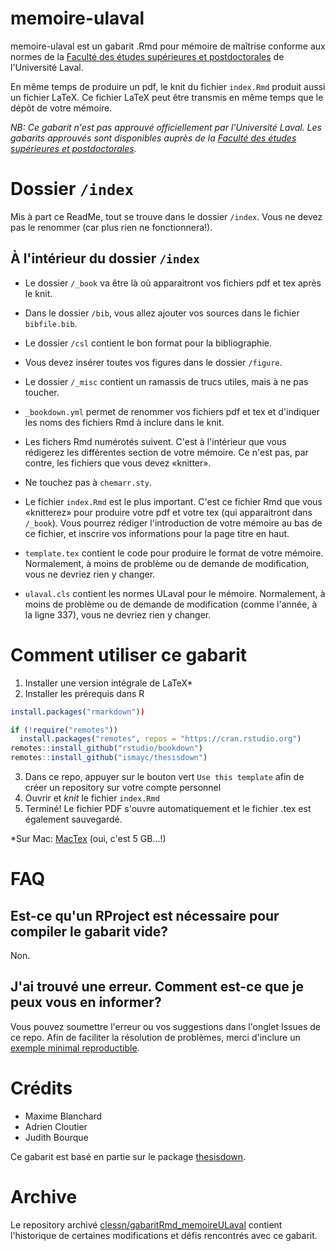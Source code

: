 # memoire-ulaval

memoire-ulaval est un gabarit .Rmd pour mémoire de maîtrise conforme aux normes de la [Faculté des études supérieures et postdoctorales](https://www.fesp.ulaval.ca/memoires-et-theses) de l'Université Laval.

En même temps de produire un pdf, le knit du fichier `index.Rmd` produit aussi un fichier LaTeX. Ce fichier LaTeX peut être transmis en même temps que le dépôt de votre mémoire.

*NB: Ce gabarit n'est pas approuvé officiellement par l'Université Laval. Les gabarits approuvés sont disponibles auprès de la [Faculté des études supérieures et postdoctorales](https://www.fesp.ulaval.ca/memoires-et-theses).*

# Dossier `/index`

Mis à part ce ReadMe, tout se trouve dans le dossier `/index`. Vous ne devez pas le renommer (car plus rien ne fonctionnera!).

## À l'intérieur du dossier `/index`

* Le dossier `/_book` va être là où apparaitront vos fichiers pdf et tex après le knit.

* Dans le dossier `/bib`, vous allez ajouter vos sources dans le fichier `bibfile.bib`.

* Le dossier `/csl` contient le bon format pour la bibliographie.

* Vous devez insérer toutes vos figures dans le dossier `/figure`.

* Le dossier `/_misc` contient un ramassis de trucs utiles, mais à ne pas toucher.

* `_bookdown.yml` permet de renommer vos fichiers pdf et tex et d'indiquer les noms des fichiers Rmd à inclure dans le knit.

* Les fichers Rmd numérotés suivent. C'est à l'intérieur que vous rédigerez les différentes section de votre mémoire. Ce n'est pas, par contre, les fichiers que vous devez «knitter».

* Ne touchez pas à `chemarr.sty`.

* Le fichier `index.Rmd` est le plus important. C'est ce fichier Rmd que vous «knitterez» pour produire votre pdf et votre tex (qui apparaitront dans `/_book`). Vous pourrez rédiger l'introduction de votre mémoire au bas de ce fichier, et inscrire vos informations pour la page titre en haut.

* `template.tex` contient le code pour produire le format de votre mémoire. Normalement, à moins de problème ou de demande de modification, vous ne devriez rien y changer.

* `ulaval.cls` contient les normes ULaval pour le mémoire. Normalement, à moins de problème ou de demande de modification (comme l'année, à la ligne 337), vous ne devriez rien y changer.

# Comment utiliser ce gabarit

1. Installer une version intégrale de LaTeX*
2. Installer les prérequis dans R

```R
install.packages("rmarkdown"))

if (!require("remotes")) 
  install.packages("remotes", repos = "https://cran.rstudio.org")
remotes::install_github("rstudio/bookdown")
remotes::install_github("ismayc/thesisdown")
```

3. Dans ce repo, appuyer sur le bouton vert `Use this template` afin de créer un repository sur votre compte personnel
4. Ouvrir et *knit* le fichier `index.Rmd`
5. Terminé! Le fichier PDF s'ouvre automatiquement et le fichier .tex est également sauvegardé.

*Sur Mac: [MacTex](https://tug.org/mactex/) (oui, c'est 5 GB...!)

# FAQ

## Est-ce qu'un RProject est nécessaire pour compiler le gabarit vide?

Non.

## J'ai trouvé une erreur. Comment est-ce que je peux vous en informer?

Vous pouvez soumettre l'erreur ou vos suggestions dans l'onglet Issues de ce repo. Afin de faciliter la résolution de problèmes, merci d'inclure un [exemple minimal reproductible](https://reprex.tidyverse.org/articles/reprex-dos-and-donts.html).

# Crédits

* Maxime Blanchard
* Adrien Cloutier
* Judith Bourque

Ce gabarit est basé en partie sur le package [thesisdown](https://github.com/ismayc/thesisdown).

# Archive

Le repository archivé [clessn/gabaritRmd_memoireULaval](https://github.com/clessn/gabaritRmd_memoireULaval) contient l'historique de certaines modifications et défis rencontrés avec ce gabarit.
